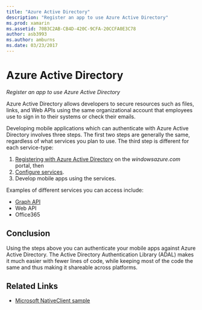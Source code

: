 ```yaml
---
title: "Azure Active Directory"
description: "Register an app to use Azure Active Directory"
ms.prod: xamarin
ms.assetid: 70B3C2AB-CB4D-420C-9CFA-20CCFA0E3C78
author: asb3993
ms.author: amburns
ms.date: 03/23/2017
---
```


# Azure Active Directory

_Register an app to use Azure Active Directory_

Azure Active Directory allows developers to secure
  resources such as files, links, and Web APIs
  using the same organizational account that
  employees use to sign in to their systems or check their emails.

Developing mobile applications which can authenticate
  with Azure Active Directory involves three steps.
  The first two steps are generally the same, regardless
  of what services you plan to use. The third step is different
  for each service-type:

  1. [Registering with Azure Active Directory](~/cross-platform/data-cloud/active-directory/get-started/register.md) on the *windowsazure.com* portal, then
  2. [Configure services](~/cross-platform/data-cloud/active-directory/get-started/configure.md).
  3. Develop mobile apps using the services.

Examples of different services you can access include:

- [Graph API](~/cross-platform/data-cloud/active-directory/graph.md)
- Web API
- Office365


## Conclusion

Using the steps above you can authenticate your mobile apps against
  Azure Active Directory. The Active Directory
  Authentication Library (ADAL) makes it much
  easier with fewer lines of code, while keeping most
  of the code the same and thus making it shareable across platforms.



## Related Links

- [Microsoft NativeClient sample](https://github.com/AzureADSamples/NativeClient-MultiTarget-DotNet)
